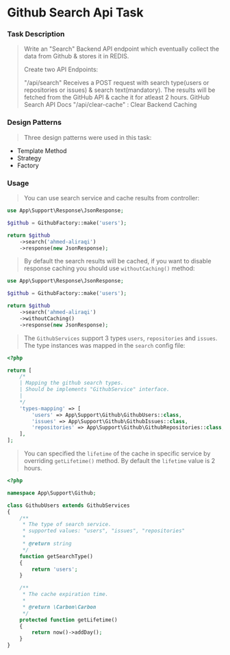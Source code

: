 # Github Search Api Task

### Task Description
> Write an "Search" Backend API endpoint which eventually collect the data from Github & stores it in REDIS.
 >
 > Create two API Endpoints:
 >
 > "/api/search"
 > Receives a POST request with search type(users or repositories or issues) & search text(mandatory).
 > The results will be fetched from the GitHub API & cache it for atleast 2 hours.
 > GitHub Search API Docs
 > "/api/clear-cache" : Clear Backend Caching

### Design Patterns
> Three design patterns were used in this task:
- Template Method
- Strategy
- Factory

### Usage
> You can use search service and cache results from controller:

```php
use App\Support\Response\JsonResponse;

$github = GithubFactory::make('users');

return $github
    ->search('ahmed-aliraqi')
    ->response(new JsonResponse);
```
> By default the search results will be cached, if you want to disable response caching you should use `withoutCaching()` method:

```php
use App\Support\Response\JsonResponse;

$github = GithubFactory::make('users');

return $github
    ->search('ahmed-aliraqi')
    ->withoutCaching()
    ->response(new JsonResponse);
```
> The `GithubServices` support 3 types `users`, `repositories` and `issues`.
> The type instances was mapped in the `search` config file:
```php
<?php

return [
    /*
    | Mapping the github search types.
    | Should be implements "GithubService" interface.
    |
    */
    'types-mapping' => [
        'users' => App\Support\Github\GithubUsers::class,
        'issues' => App\Support\Github\GithubIssues::class,
        'repositories' => App\Support\Github\GithubRepositories::class,
    ],
];
``` 
> You can specified the `lifetime` of the cache in specific service by overriding `getLifetime()` method. By default the `lifetime` value is 2 hours.
```php
<?php

namespace App\Support\Github;

class GithubUsers extends GithubServices
{
    /**
     * The type of search service.
     * supported values: "users", "issues", "repositories"
     *
     * @return string
     */
    function getSearchType()
    {
        return 'users';
    }

    /**
     * The cache expiration time.
     *
     * @return \Carbon\Carbon
     */
    protected function getLifetime()
    {
        return now()->addDay();
    }
}
```

